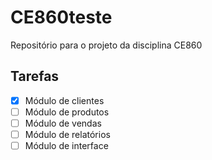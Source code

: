 # CE860teste
Repositório para o projeto da disciplina CE860

## Tarefas

- [x] Módulo de clientes
- [ ] Módulo de produtos
- [ ] Módulo de vendas
- [ ] Módulo de relatórios
- [ ] Módulo de interface
